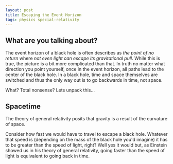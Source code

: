 ```yaml
---
layout: post
title: Escaping the Event Horizon
tags: physics special-relativity
---
```

## What are you talking about?
The event horizon of a black hole is often describes as *the point of no return* where *not even light can escape its gravitational pull*. While this is true, the picture is a bit more complicated than that. In truth no matter what direction you point yourself, once in the event horizon, all paths lead to the center of the black hole. In a black hole, time and space themselves are switched and thus the only way out is to go backwards in time, not space.

What? Total nonsense? Lets unpack this...

## Spacetime
The theory of general relativity posits that gravity is a result of the curvature of space.



Consider how fast we would have to travel to escape a black hole. Whatever that speed is (depending on the mass of the black hole you'd imagine) it has to be greater than the speed of light, right? Well yes it would but, as Einstein showed us in his theory of general relativity, going faster than the speed of light is equivalent to going back in time.